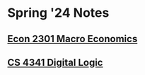 # Spring '24 Notes

## [Econ 2301 Macro Economics](./ECON-2301/ECON-2301-Home.md)

## [CS 4341 Digital Logic](./CS-4341/4341-Home.md)
